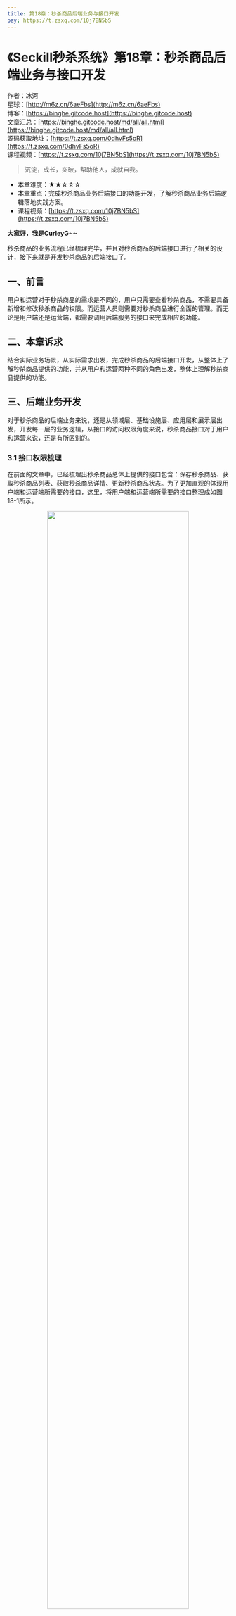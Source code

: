 ```yaml
---
title: 第18章：秒杀商品后端业务与接口开发
pay: https://t.zsxq.com/10j7BN5bS
---
```


# 《Seckill秒杀系统》第18章：秒杀商品后端业务与接口开发

作者：冰河
<br/>星球：[http://m6z.cn/6aeFbs](http://m6z.cn/6aeFbs)
<br/>博客：[https://binghe.gitcode.host](https://binghe.gitcode.host)
<br/>文章汇总：[https://binghe.gitcode.host/md/all/all.html](https://binghe.gitcode.host/md/all/all.html)
<br/>源码获取地址：[https://t.zsxq.com/0dhvFs5oR](https://t.zsxq.com/0dhvFs5oR)
<br/>课程视频：[https://t.zsxq.com/10j7BN5bS](https://t.zsxq.com/10j7BN5bS)

> 沉淀，成长，突破，帮助他人，成就自我。

* 本章难度：★★☆☆☆
* 本章重点：完成秒杀商品业务后端接口的功能开发，了解秒杀商品业务后端逻辑落地实践方案。
* 课程视频：[https://t.zsxq.com/10j7BN5bS](https://t.zsxq.com/10j7BN5bS)

**大家好，我是CurleyG~~**

秒杀商品的业务流程已经梳理完毕，并且对秒杀商品的后端接口进行了相关的设计，接下来就是开发秒杀商品的后端接口了。

## 一、前言

用户和运营对于秒杀商品的需求是不同的，用户只需要查看秒杀商品，不需要具备新增和修改秒杀商品的权限。而运营人员则需要对秒杀商品进行全面的管理。而无论是用户端还是运营端，都需要调用后端服务的接口来完成相应的功能。

## 二、本章诉求

结合实际业务场景，从实际需求出发，完成秒杀商品的后端接口开发，从整体上了解秒杀商品提供的功能，并从用户和运营两种不同的角色出发，整体上理解秒杀商品提供的功能。

## 三、后端业务开发

对于秒杀商品的后端业务来说，还是从领域层、基础设施层、应用层和展示层出发，开发每一层的业务逻辑，从接口的访问权限角度来说，秒杀商品接口对于用户和运营来说，还是有所区别的。

### 3.1 接口权限梳理

在前面的文章中，已经梳理出秒杀商品总体上提供的接口包含：保存秒杀商品、获取秒杀商品列表、获取秒杀商品详情、更新秒杀商品状态。为了更加直观的体现用户端和运营端所需要的接口，这里，将用户端和运营端所需要的接口整理成如图18-1所示。


<div align="center">
    <img src="https://binghe.gitcode.host/images/project/seckill/scekill-2023-05-22-001.png?raw=true" width="80%">
    <br/>
</div>

可以看到，对于用户端来说，主要提供查看秒杀商品信息的接口就足够了，主要包含：获取秒杀商品列表、获取秒杀商品详情的接口。对于运营端来说，需要全面管理秒杀商品的生命周期，总体上需要提供的接口包含：保存秒杀商品、获取秒杀商品列表、获取秒杀商品详情、更新秒杀商品状态。

### 3.2 领域层开发

领域层为秒杀商品提供领域驱动模型，具体的开发步骤如下所示。

## 查看完整文章

加入[冰河技术](http://m6z.cn/6aeFbs)知识星球，解锁完整技术文章与完整代码
